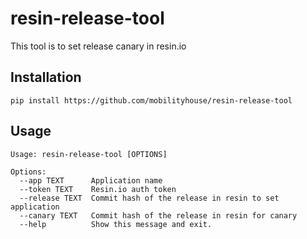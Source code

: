 # resin-release-tool
This tool is to set release canary in resin.io

## Installation
```
pip install https://github.com/mobilityhouse/resin-release-tool
```

## Usage
```
Usage: resin-release-tool [OPTIONS]

Options:
  --app TEXT      Application name
  --token TEXT    Resin.io auth token
  --release TEXT  Commit hash of the release in resin to set application
  --canary TEXT   Commit hash of the release in resin for canary
  --help          Show this message and exit.
```
